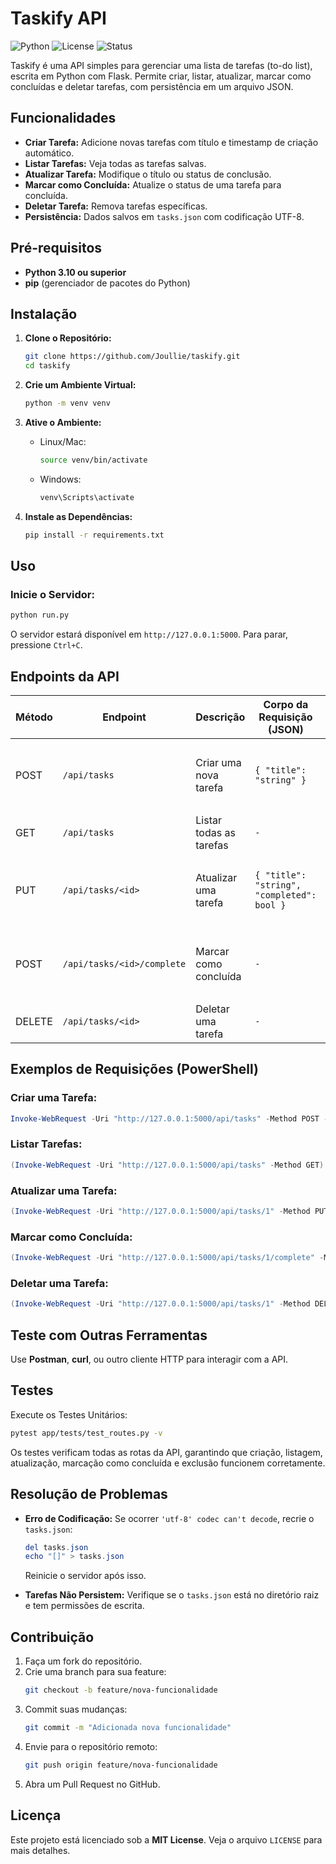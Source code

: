 # Taskify API

![Python](https://img.shields.io/badge/python-3.10+-blue.svg)
![License](https://img.shields.io/badge/license-MIT-green.svg)
![Status](https://img.shields.io/badge/status-active-brightgreen.svg)

Taskify é uma API simples para gerenciar uma lista de tarefas (to-do list), escrita em Python com Flask. Permite criar, listar, atualizar, marcar como concluídas e deletar tarefas, com persistência em um arquivo JSON.

## Funcionalidades

- **Criar Tarefa:** Adicione novas tarefas com título e timestamp de criação automático.
- **Listar Tarefas:** Veja todas as tarefas salvas.
- **Atualizar Tarefa:** Modifique o título ou status de conclusão.
- **Marcar como Concluída:** Atualize o status de uma tarefa para concluída.
- **Deletar Tarefa:** Remova tarefas específicas.
- **Persistência:** Dados salvos em `tasks.json` com codificação UTF-8.

## Pré-requisitos

- **Python 3.10 ou superior**  
- **pip** (gerenciador de pacotes do Python)

## Instalação

1. **Clone o Repositório:**
   ```bash
   git clone https://github.com/Joullie/taskify.git
   cd taskify
   ```

2. **Crie um Ambiente Virtual:**
   ```bash
   python -m venv venv
   ```

3. **Ative o Ambiente:**
   - Linux/Mac:
     ```bash
     source venv/bin/activate
     ```
   - Windows:
     ```powershell
     venv\Scripts\activate
     ```

4. **Instale as Dependências:**
   ```bash
   pip install -r requirements.txt
   ```

## Uso

### Inicie o Servidor:
   ```bash
   python run.py
   ```
O servidor estará disponível em `http://127.0.0.1:5000`. Para parar, pressione `Ctrl+C`.

## Endpoints da API

| Método | Endpoint               | Descrição                | Corpo da Requisição (JSON)          | Resposta (JSON) |
|---------|------------------------|----------------------------|--------------------------------|----------------|
| POST    | `/api/tasks`           | Criar uma nova tarefa      | `{ "title": "string" }`        | `{ "id": int, "title": "string", "completed": bool, "created_at": "string" }` |
| GET     | `/api/tasks`           | Listar todas as tarefas    | `-`                            | `[{...}, {...}]` |
| PUT     | `/api/tasks/<id>`      | Atualizar uma tarefa       | `{ "title": "string", "completed": bool }` | `{ "id": int, "title": "string", "completed": bool, "created_at": "string" }` |
| POST    | `/api/tasks/<id>/complete` | Marcar como concluída  | `-`                            | `{ "id": int, "title": "string", "completed": true, "created_at": "string" }` |
| DELETE  | `/api/tasks/<id>`      | Deletar uma tarefa         | `-`                            | `{ "message": "Task deleted" }` |

## Exemplos de Requisições (PowerShell)

### Criar uma Tarefa:
```powershell
Invoke-WebRequest -Uri "http://127.0.0.1:5000/api/tasks" -Method POST -Headers @{"Content-Type"="application/json"} -Body '{"title":"Estudar Python"}'
```

### Listar Tarefas:
```powershell
(Invoke-WebRequest -Uri "http://127.0.0.1:5000/api/tasks" -Method GET).Content
```

### Atualizar uma Tarefa:
```powershell
(Invoke-WebRequest -Uri "http://127.0.0.1:5000/api/tasks/1" -Method PUT -Headers @{"Content-Type"="application/json"} -Body '{"title":"Estudar Flask","completed":true}').Content
```

### Marcar como Concluída:
```powershell
(Invoke-WebRequest -Uri "http://127.0.0.1:5000/api/tasks/1/complete" -Method POST).Content
```

### Deletar uma Tarefa:
```powershell
(Invoke-WebRequest -Uri "http://127.0.0.1:5000/api/tasks/1" -Method DELETE).Content
```

## Teste com Outras Ferramentas

Use **Postman**, **curl**, ou outro cliente HTTP para interagir com a API.

## Testes

Execute os Testes Unitários:
```bash
pytest app/tests/test_routes.py -v
```

Os testes verificam todas as rotas da API, garantindo que criação, listagem, atualização, marcação como concluída e exclusão funcionem corretamente.

## Resolução de Problemas

- **Erro de Codificação:** Se ocorrer `'utf-8' codec can't decode`, recrie o `tasks.json`:
  ```powershell
  del tasks.json
  echo "[]" > tasks.json
  ```
  Reinicie o servidor após isso.

- **Tarefas Não Persistem:** Verifique se o `tasks.json` está no diretório raiz e tem permissões de escrita.

## Contribuição

1. Faça um fork do repositório.
2. Crie uma branch para sua feature:
   ```bash
   git checkout -b feature/nova-funcionalidade
   ```
3. Commit suas mudanças:
   ```bash
   git commit -m "Adicionada nova funcionalidade"
   ```
4. Envie para o repositório remoto:
   ```bash
   git push origin feature/nova-funcionalidade
   ```
5. Abra um Pull Request no GitHub.

## Licença

Este projeto está licenciado sob a **MIT License**. Veja o arquivo `LICENSE` para mais detalhes.

